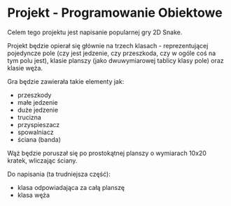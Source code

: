 # Projekt - Programowanie Obiektowe

Celem tego projektu jest napisanie popularnej gry 2D Snake.

Projekt będzie opierał się głównie na trzech klasach - reprezentującej pojedyncze pole (czy jest jedzenie, czy przeszkoda, czy w ogóle coś na tym polu jest), klasie planszy (jako dwuwymiarowej tablicy klasy pole) oraz klasie węża.

Gra będzie zawierała takie elementy jak:
- przeszkody
- małe jedzenie
- duże jedzenie
- trucizna
- przyspieszacz
- spowalniacz
- ściana (banda)

Wąż będzie poruszał się po prostokątnej planszy o wymiarach 10x20 kratek, wliczając ściany.

Do napisania (ta trudniejsza część):
- klasa odpowiadająca za całą planszę
- klasa węża
